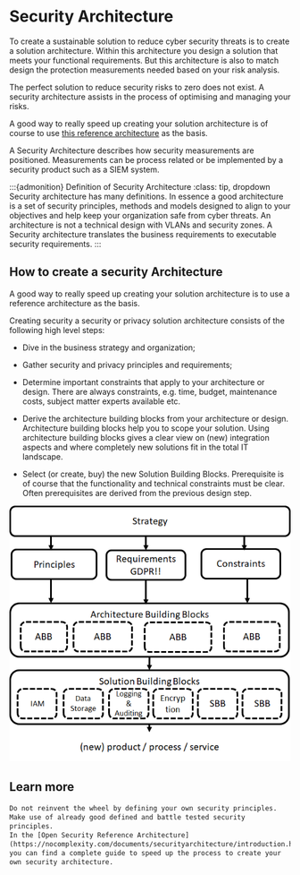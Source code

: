 # Security Architecture

To create a sustainable solution to reduce cyber security threats is to create a solution architecture. Within this architecture you design a solution that meets your functional requirements. But this architecture is also to match design the protection measurements needed based on your risk analysis.

The perfect solution to reduce security risks to zero does not exist. A security architecture assists in the process of optimising and managing your risks.

A good way to really speed up creating your solution architecture is of course to use [this reference architecture](https://nocomplexity.com/documents/securityarchitecture/introduction.html) as the basis. 

A Security Architecture describes how security measurements are positioned. Measurements can be process related or be implemented by a security product such as a SIEM system.


:::{admonition} Definition of Security Architecture
:class: tip, dropdown
Security architecture has many definitions. In essence a good architecture is a set of security principles, methods and models designed to align to your objectives and help keep your organization safe from cyber threats. An architecture is not a technical design with VLANs and security zones. A Security architecture translates the business requirements to executable security requirements. 
:::



## How to create a security Architecture

A good way to really speed up creating your solution architecture is to use a reference architecture as the basis.

Creating security a security or privacy solution architecture consists of the following high level steps:

*    Dive in the business strategy and organization;

*   Gather security and privacy principles and requirements;

*    Determine important constraints that apply to your architecture or design. There are always constraints, e.g. time, budget, maintenance costs, subject matter experts available etc.

*    Derive the architecture building blocks from your architecture or design. Architecture building blocks help you to scope your solution. Using architecture building blocks gives a clear view on (new) integration aspects and where completely new solutions fit in the total IT landscape.

*    Select (or create, buy) the new Solution Building Blocks. Prerequisite is of course that the functionality and technical constraints must be clear. Often prerequisites are derived from the previous design step.


![Security Architecture](images/abb-sbb.png)


## Learn more

```{tip} Learn more about creating a Security Architecture
Do not reinvent the wheel by defining your own security principles. Make use of already good defined and battle tested security principles.
In the [Open Security Reference Architecture](https://nocomplexity.com/documents/securityarchitecture/introduction.html) you can find a complete guide to speed up the process to create your own security architecture.
```
